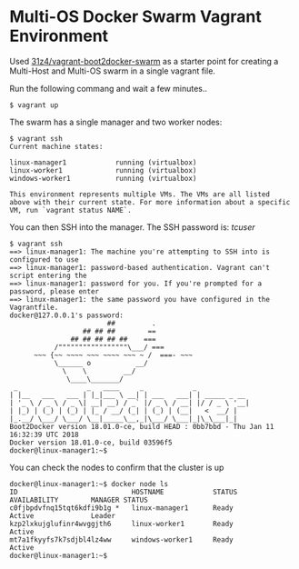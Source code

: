 # Multi-OS Docker Swarm Vagrant Environment

Used [31z4/vagrant-boot2docker-swarm](https://github.com/31z4/vagrant-boot2docker-swarm) as a starter point for creating a Multi-Host and Multi-OS swarm in a single vagrant file.

Run the following commang and wait a few minutes..

```console
$ vagrant up
```

The swarm has a single manager and two worker nodes:

```console
$ vagrant ssh
Current machine states:

linux-manager1            running (virtualbox)
linux-worker1             running (virtualbox)
windows-worker1           running (virtualbox)

This environment represents multiple VMs. The VMs are all listed
above with their current state. For more information about a specific
VM, run `vagrant status NAME`.
````

You can then SSH into the manager. The SSH password is: _tcuser_

```console
$ vagrant ssh
==> linux-manager1: The machine you're attempting to SSH into is configured to use
==> linux-manager1: password-based authentication. Vagrant can't script entering the
==> linux-manager1: password for you. If you're prompted for a password, please enter
==> linux-manager1: the same password you have configured in the Vagrantfile.
docker@127.0.0.1's password: 
                        ##         .
                  ## ## ##        ==
               ## ## ## ## ##    ===
           /"""""""""""""""""\___/ ===
      ~~~ {~~ ~~~~ ~~~ ~~~~ ~~~ ~ /  ===- ~~~
           \______ o           __/
             \    \         __/
              \____\_______/
 _                 _   ____     _            _
| |__   ___   ___ | |_|___ \ __| | ___   ___| | _____ _ __
| '_ \ / _ \ / _ \| __| __) / _` |/ _ \ / __| |/ / _ \ '__|
| |_) | (_) | (_) | |_ / __/ (_| | (_) | (__|   <  __/ |
|_.__/ \___/ \___/ \__|_____\__,_|\___/ \___|_|\_\___|_|
Boot2Docker version 18.01.0-ce, build HEAD : 0bb7bbd - Thu Jan 11 16:32:39 UTC 2018
Docker version 18.01.0-ce, build 03596f5
docker@linux-manager1:~$ 
```

You can check the nodes to confirm that the cluster is up

```console
docker@linux-manager1:~$ docker node ls
ID                            HOSTNAME            STATUS              AVAILABILITY        MANAGER STATUS
c0fjbpdvfnq15tqt6kdfi9b1g *   linux-manager1      Ready               Active              Leader
kzp2lxkujglufinr4wvggjth6     linux-worker1       Ready               Active              
mt7a1fkyyfs7k7sdjbl4lz4ww     windows-worker1     Ready               Active              
docker@linux-manager1:~$ 
```
